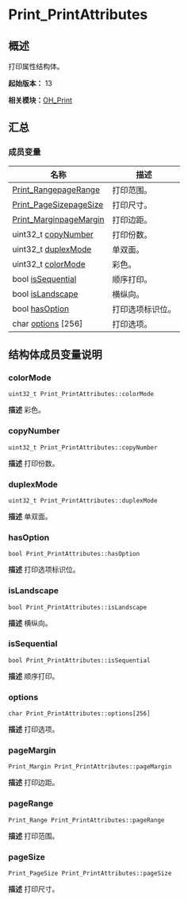 # Print_PrintAttributes


## 概述

打印属性结构体。

**起始版本：** 13

**相关模块：**[OH_Print](_o_h___print.md)


## 汇总


### 成员变量

| 名称 | 描述 | 
| -------- | -------- |
| [Print_Range](_print___range.md)[pageRange](#pagerange) | 打印范围。  | 
| [Print_PageSize](_print___page_size.md)[pageSize](#pagesize) | 打印尺寸。  | 
| [Print_Margin](_print___margin.md)[pageMargin](#pagemargin) | 打印边距。  | 
| uint32_t [copyNumber](#copynumber) | 打印份数。  | 
| uint32_t [duplexMode](#duplexmode) | 单双面。  | 
| uint32_t [colorMode](#colormode) | 彩色。  | 
| bool [isSequential](#issequential) | 顺序打印。  | 
| bool [isLandscape](#islandscape) | 横纵向。  | 
| bool [hasOption](#hasoption) | 打印选项标识位。  | 
| char [options](#options) [256] | 打印选项。  | 


## 结构体成员变量说明


### colorMode

```
uint32_t Print_PrintAttributes::colorMode
```
**描述**
彩色。


### copyNumber

```
uint32_t Print_PrintAttributes::copyNumber
```
**描述**
打印份数。


### duplexMode

```
uint32_t Print_PrintAttributes::duplexMode
```
**描述**
单双面。


### hasOption

```
bool Print_PrintAttributes::hasOption
```
**描述**
打印选项标识位。


### isLandscape

```
bool Print_PrintAttributes::isLandscape
```
**描述**
横纵向。


### isSequential

```
bool Print_PrintAttributes::isSequential
```
**描述**
顺序打印。


### options

```
char Print_PrintAttributes::options[256]
```
**描述**
打印选项。


### pageMargin

```
Print_Margin Print_PrintAttributes::pageMargin
```
**描述**
打印边距。


### pageRange

```
Print_Range Print_PrintAttributes::pageRange
```
**描述**
打印范围。


### pageSize

```
Print_PageSize Print_PrintAttributes::pageSize
```
**描述**
打印尺寸。
